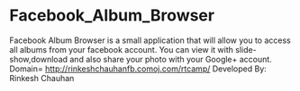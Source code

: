 Facebook_Album_Browser
======================
 Facebook Album Browser is a small application that will allow you to access all albums from your facebook account.
 You can view it with slide-show,download and also share your photo with your Google+ account.
 Domain=
 http://rinkeshchauhanfb.comoj.com/rtcamp/
Developed By: Rinkesh Chauhan
